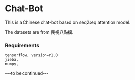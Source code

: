 # Chat-Bot

This is a Chinese chat-bot based on seq2seq attention model.

The datasets are from 民視八點檔.

### Requirements

    tensorflow, version=r1.0
    jieba,
    numpy,

---to be continued---

